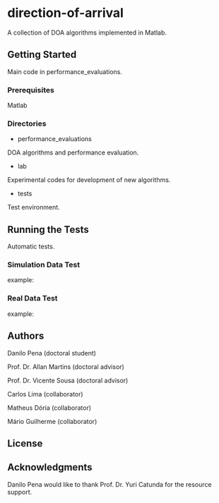 # direction-of-arrival
A collection of DOA algorithms implemented in Matlab.

## Getting Started
Main code in performance_evaluations.

### Prerequisites
Matlab

### Directories
- performance_evaluations

DOA algorithms and performance evaluation.

- lab

Experimental codes for development of new algorithms.

- tests

Test environment.

## Running the Tests
Automatic tests.

### Simulation Data Test
example:

### Real Data Test
example:

## Authors

Danilo Pena (doctoral student)

Prof. Dr. Allan Martins (doctoral advisor)

Prof. Dr. Vicente Sousa (doctoral advisor)

Carlos Lima (collaborator)

Matheus Dória (collaborator)

Mário Guilherme (collaborator)

## License

## Acknowledgments

Danilo Pena would like to thank Prof. Dr. Yuri Catunda for the resource support.
